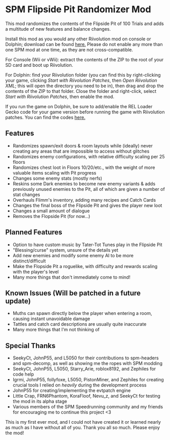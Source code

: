 # SPM Flipside Pit Randomizer Mod
This mod randomizes the contents of the Flipside Pit of 100 Trials and adds a multitude of new features and balance changes.

Install this mod as you would any other Riivolution mod on console or Dolphin; download can be found [here.](https://github.com/shiken-yme/spm-pit-randomizer/releases) Please do not enable any more than one SPM mod at one time, as they are not cross-compatible.

For Console (Wii or vWii): extract the contents of the ZIP to the root of your SD card and boot up Riivolution.

For Dolphin: find your Riivolution folder (you can find this by right-clicking your game, clicking *Start with Riivolution Patches*, then *Open Riivolution XML*; this will open the directory you need to be in), then drag and drop the contents of the ZIP to that folder. Close the folder and right-click, select *Start with Riivolution Patches*, then enable the mod.

If you run the game on Dolphin, be sure to add/enable the REL Loader Gecko code for your game version before running the game with Riivolution patches. You can find the codes [here.](https://github.com/SeekyCt/spm-rel-loader/tree/master/spm-rel-loader/loader)

## Features
* Randomizes spawn/exit doors & room layouts while (ideally) never creating any areas that are impossible to access without glitches
* Randomizes enemy configurations, with relative difficulty scaling per 25 floors
* Randomizes chest loot in Floors 10/20/etc., with the weight of more valuable items scaling with Pit progress
* Changes some enemy stats (mostly nerfs)
* Reskins some Dark enemies to become new enemy variants & adds previously unused enemies to the Pit, all of which are given a number of stat changes
* Overhauls Flimm's inventory, adding many recipes and Catch Cards
* Changes the final boss of the Flipside Pit and gives the player new loot
* Changes a small amount of dialogue
* Removes the Flopside Pit (for now...)

## Planned Features
* Option to have custom music by Tater-Tot Tunes play in the Flipside Pit
* "Blessing/curse" system, unsure of the details yet
* Add new enemies and modify some enemy AI to be more distinct/difficult
* Make the Flopside Pit a roguelike, with difficulty and rewards scaling with the player's level
* Many more things that don't immediately come to mind!

## Known Issues (Will be patched in a future update)
* Muths can spawn directly below the player when entering a room, causing instant unavoidable damage
* Tattles and catch card descriptions are usually quite inaccurate
* Many more things that I'm not thinking of

## Special Thanks
* SeekyCt, JohnP55, and L5050 for their contributions to spm-headers and spm-decomp, as well as showing me the ropes with SPM modding
* SeekyCt, JohnP55, L5050, Starry_Arie, roblox8192, and Zephiles for code help
* Igrmi, JohnP55, follyfoxe, L5050, PistonMiner, and Zephiles for creating crucial tools I relied on *heavily* during the development process
* JohnP55 for creating/implementing the evtpatch engine
* Little Crap, FRN6Phantom, KoraFloof, Nevu_z, and SeekyCt for testing the mod in its alpha stage
* Various members of the SPM Speedrunning community and my friends for encouraging me to continue this project <3

This is my first ever mod, and I could not have created it or learned nearly as much as I have without all of you. Thank you all so much. Please enjoy the mod!
